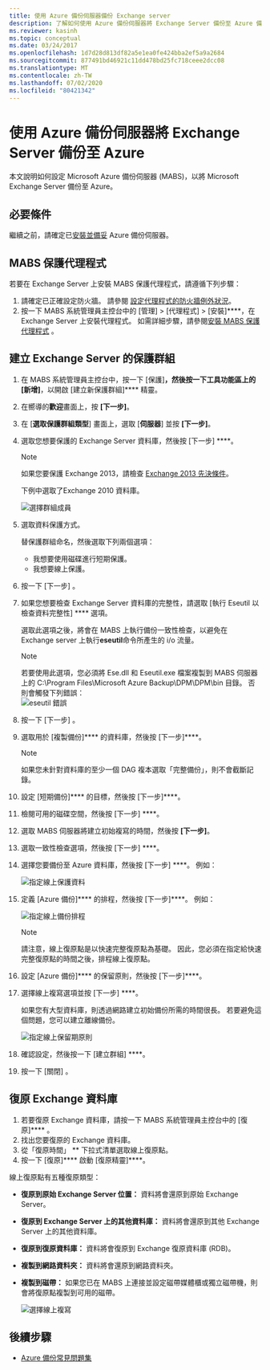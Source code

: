 ```yaml
---
title: 使用 Azure 備份伺服器備份 Exchange server
description: 了解如何使用 Azure 備份伺服器將 Exchange Server 備份至 Azure 備份
ms.reviewer: kasinh
ms.topic: conceptual
ms.date: 03/24/2017
ms.openlocfilehash: 1d7d28d813df82a5e1ea0fe424bba2ef5a9a2684
ms.sourcegitcommit: 877491bd46921c11dd478bd25fc718ceee2dcc08
ms.translationtype: MT
ms.contentlocale: zh-TW
ms.lasthandoff: 07/02/2020
ms.locfileid: "80421342"
---
```

# <a name="back-up-an-exchange-server-to-azure-with-azure-backup-server"></a>使用 Azure 備份伺服器將 Exchange Server 備份至 Azure

本文說明如何設定 Microsoft Azure 備份伺服器 (MABS)，以將 Microsoft Exchange Server 備份至 Azure。  

## <a name="prerequisites"></a>必要條件

繼續之前，請確定已[安裝並備妥](backup-azure-microsoft-azure-backup.md) Azure 備份伺服器。

## <a name="mabs-protection-agent"></a>MABS 保護代理程式

若要在 Exchange Server 上安裝 MABS 保護代理程式，請遵循下列步驟：

1. 請確定已正確設定防火牆。 請參閱 [設定代理程式的防火牆例外狀況](https://docs.microsoft.com/system-center/dpm/configure-firewall-settings-for-dpm?view=sc-dpm-2019)。
2. 按一下 MABS 系統管理員主控台中的 [管理] > [代理程式] > [安裝]****，在 Exchange Server 上安裝代理程式。 如需詳細步驟，請參閱[安裝 MABS 保護代理程式](https://docs.microsoft.com/system-center/dpm/deploy-dpm-protection-agent?view=sc-dpm-2019) 。

## <a name="create-a-protection-group-for-the-exchange-server"></a>建立 Exchange Server 的保護群組

1. 在 MABS 系統管理員主控台中，按一下 [保護]****，然後按一下工具功能區上的 [新增]****，以開啟 [建立新保護群組]**** 精靈。
2. 在嚮導的**歡迎**畫面上，按 **[下一步]**。
3. 在 [**選取保護群組類型**] 畫面上，選取 [**伺服器**] 並按 **[下一步]**。
4. 選取您想要保護的 Exchange Server 資料庫，然後按 [下一步] ****。

   > [!NOTE]
   > 如果您要保護 Exchange 2013，請檢查 [Exchange 2013 先決條件](https://docs.microsoft.com/system-center/dpm/back-up-exchange?view=sc-dpm-2016)。
   >
   >

    下例中選取了Exchange 2010 資料庫。

    ![選擇群組成員](./media/backup-azure-backup-exchange-server/select-group-members.png)
5. 選取資料保護方式。

    替保護群組命名，然後選取下列兩個選項：

   * 我想要使用磁碟進行短期保護。
   * 我想要線上保護。
6. 按一下 [下一步] 。
7. 如果您想要檢查 Exchange Server 資料庫的完整性，請選取 [執行 Eseutil 以檢查資料完整性] **** 選項。

    選取此選項之後，將會在 MABS 上執行備份一致性檢查，以避免在 Exchange server 上執行**eseutil**命令所產生的 i/o 流量。

   > [!NOTE]
   > 若要使用此選項，您必須將 Ese.dll 和 Eseutil.exe 檔案複製到 MABS 伺服器上的 C:\Program Files\Microsoft Azure Backup\DPM\DPM\bin 目錄。 否則會觸發下列錯誤：  
   > ![eseutil 錯誤](./media/backup-azure-backup-exchange-server/eseutil-error.png)
   >
   >
8. 按一下 [下一步] 。
9. 選取用於 [複製備份]**** 的資料庫，然後按 [下一步]****。

   > [!NOTE]
   > 如果您未針對資料庫的至少一個 DAG 複本選取「完整備份」，則不會截斷記錄。
   >
   >
10. 設定 [短期備份]**** 的目標，然後按 [下一步]****。
11. 檢閱可用的磁碟空間，然後按 [下一步] ****。
12. 選取 MABS 伺服器將建立初始複寫的時間，然後按 **[下一步]**。
13. 選取一致性檢查選項，然後按 [下一步] ****。
14. 選擇您要備份至 Azure 資料庫，然後按 [下一步] ****。 例如：

    ![指定線上保護資料](./media/backup-azure-backup-exchange-server/specify-online-protection-data.png)
15. 定義 [Azure 備份]**** 的排程，然後按 [下一步]****。 例如：

    ![指定線上備份排程](./media/backup-azure-backup-exchange-server/specify-online-backup-schedule.png)

    > [!NOTE]
    > 請注意，線上復原點是以快速完整復原點為基礎。 因此，您必須在指定給快速完整復原點的時間之後，排程線上復原點。
    >
    >
16. 設定 [Azure 備份]**** 的保留原則，然後按 [下一步]****。
17. 選擇線上複寫選項並按 [下一步] ****。

    如果您有大型資料庫，則透過網路建立初始備份所需的時間很長。 若要避免這個問題，您可以建立離線備份。  

    ![指定線上保留期原則](./media/backup-azure-backup-exchange-server/specify-online-retention-policy.png)
18. 確認設定，然後按一下 [建立群組] ****。
19. 按一下 [關閉] 。

## <a name="recover-the-exchange-database"></a>復原 Exchange 資料庫

1. 若要復原 Exchange 資料庫，請按一下 MABS 系統管理員主控台中的 [復原]**** 。
2. 找出您要復原的 Exchange 資料庫。
3. 從「復原時間」 ** 下拉式清單選取線上復原點。
4. 按一下 [復原]**** 啟動 [復原精靈]****。

線上復原點有五種復原類型：

* **復原到原始 Exchange Server 位置：** 資料將會還原到原始 Exchange Server。
* **復原到 Exchange Server 上的其他資料庫：** 資料將會還原到其他 Exchange Server 上的其他資料庫。
* **復原到復原資料庫：** 資料將會復原到 Exchange 復原資料庫 (RDB)。
* **複製到網路資料夾：** 資料將會還原到網路資料夾。
* **複製到磁帶：** 如果您已在 MABS 上連接並設定磁帶媒體櫃或獨立磁帶機，則會將復原點複製到可用的磁帶。

    ![選擇線上複寫](./media/backup-azure-backup-exchange-server/choose-online-replication.png)

## <a name="next-steps"></a>後續步驟

* [Azure 備份常見問題集](backup-azure-backup-faq.md)
